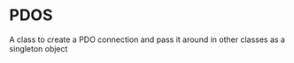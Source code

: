PDOS
====

A class to create a PDO connection and pass it around in other classes as a singleton object